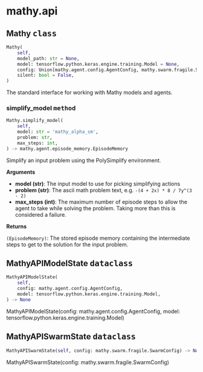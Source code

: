 # mathy.api

## Mathy <kbd>class</kbd>
```python
Mathy(
    self, 
    model_path: str = None, 
    model: tensorflow.python.keras.engine.training.Model = None, 
    config: Union[mathy.agent.config.AgentConfig, mathy.swarm.fragile.SwarmConfig] = None, 
    silent: bool = False, 
)
```
The standard interface for working with Mathy models and agents.
### simplify_model <kbd>method</kbd>
```python
Mathy.simplify_model(
    self, 
    model: str = 'mathy_alpha_sm', 
    problem: str, 
    max_steps: int, 
) -> mathy.agent.episode_memory.EpisodeMemory
```
Simplify an input problem using the PolySimplify environment.

__Arguments__

- __model (str)__: The input model to use for picking simplifying actions
- __problem (str)__: The ascii math problem text, e.g. `-(4 + 2x) * 8 / 7y^(3 - 2)`
- __max_steps (int)__: The maximum number of episode steps to allow the agent to take
    while solving the problem. Taking more than this is considered a failure.

__Returns__

`(EpisodeMemory)`: The stored episode memory containing the intermediate steps to get
    to the solution for the input problem.


## MathyAPIModelState <kbd>dataclass</kbd>
```python
MathyAPIModelState(
    self, 
    config: mathy.agent.config.AgentConfig, 
    model: tensorflow.python.keras.engine.training.Model, 
) -> None
```
MathyAPIModelState(config: mathy.agent.config.AgentConfig, model: tensorflow.python.keras.engine.training.Model)
## MathyAPISwarmState <kbd>dataclass</kbd>
```python
MathyAPISwarmState(self, config: mathy.swarm.fragile.SwarmConfig) -> None
```
MathyAPISwarmState(config: mathy.swarm.fragile.SwarmConfig)
